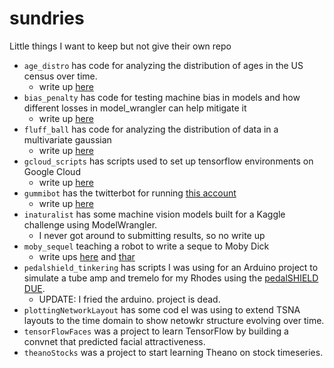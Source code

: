 # sundries
Little things I want to keep but not give their own repo
* `age_distro` has code for analyzing the distribution of ages in the US census over time.
  * write up [here](https://bmcmenamin.github.io/2017/11/19/census.html)
* `bias_penalty` has code for testing machine bias in models and how different losses in model_wrangler can help mitigate it
  * write up [here](https://bmcmenamin.github.io/2018/06/03/algorithm_bias.html)
* `fluff_ball` has code for analyzing the distribution of data in a multivariate gaussian
  * write up [here](https://bmcmenamin.github.io/2018/01/24/fluff-balls.html)
* `gcloud_scripts` has scripts used to set up tensorflow environments on Google Cloud
  * write up [here](https://bmcmenamin.github.io/2018/03/17/setting-up-gcloud.html)
* `gummibot` has the twitterbot for running [this account](https://twitter.com/johnwilliamsso1/with_replies?lang=en)
  * write up [here](https://bmcmenamin.github.io/2018/05/22/gummibot.html)
* `inaturalist` has some machine vision models built for a Kaggle challenge using ModelWrangler.
  * I never got around to submitting results, so no write up
* `moby_sequel` teaching a robot to write a seque to Moby Dick
  * write ups [here](https://bmcmenamin.github.io/2018/02/24/moby-dick-2.html) and [thar](https://bmcmenamin.github.io/2018/03/16/moby-dick-2-update.html)
* `pedalshield_tinkering` has scripts I was using for an Arduino project to simulate a tube amp and tremelo for my Rhodes using the [pedalSHIELD DUE](https://www.electrosmash.com/pedalshield).
    * UPDATE: I fried the arduino. project is dead.
* `plottingNetworkLayout` has some cod eI was using to extend TSNA layouts to the time domain to show netowkr structure evolving over time.
* `tensorFlowFaces` was a project to learn TensorFlow by building a convnet that predicted facial attractiveness.
* `theanoStocks` was a project to start learning Theano on stock timeseries.
